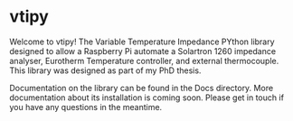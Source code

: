 # vtipy

Welcome to vtipy! The Variable Temperature Impedance PYthon library designed to allow a Raspberry Pi automate a Solartron 1260 impedance analyser, Eurotherm Temperature controller, and external thermocouple. This library was designed as part of my PhD thesis.

Documentation on the library can be found in the Docs directory. More documentation about its installation is coming soon. Please get in touch if you have any questions in the meantime.
